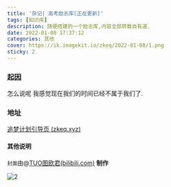 ```yaml
---
title: '杂记| 高考励志库[正在更新]'
tags: [知识库]
description: 随便搭建的一个励志库,内容全部转载自有道.
date: 2022-01-08 17:37:12
categories: 其他
cover: https://ik.imagekit.io/zkeq/2022-01-08/1.png 
sticky: 2
---
```


### 起因

怎么说呢  我感觉现在我们的时间已经不属于我们了.

### 地址

[追梦计划引导页 (zkeq.xyz)](https://belief.zkeq.xyz/)

#### 其他说明

`封面`由@[TUO图欧君(bilibili.com)](https://space.bilibili.com/36184593) **制作**

![2](https://ik.imagekit.io/zkeq/2022-01-08/2.png)
